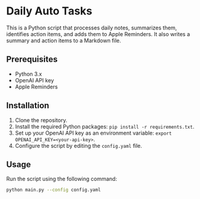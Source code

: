 # Daily Auto Tasks

This is a Python script that processes daily notes, summarizes them, identifies action items, and adds them to Apple Reminders. It also writes a summary and action items to a Markdown file.

## Prerequisites

- Python 3.x
- OpenAI API key
- Apple Reminders

## Installation

1. Clone the repository.
2. Install the required Python packages: `pip install -r requirements.txt`.
3. Set up your OpenAI API key as an environment variable: `export OPENAI_API_KEY=<your-api-key>`.
4. Configure the script by editing the `config.yaml` file.

## Usage

Run the script using the following command:

```bash
python main.py --config config.yaml

```
